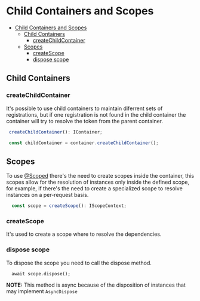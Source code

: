 # Child Containers and Scopes

- [Child Containers and Scopes](#child-containers-and-scopes)
  - [Child Containers](#child-containers)
    - [createChildContainer](#createchildcontainer)
  - [Scopes](#scopes)
    - [createScope](#createscope)
    - [dispose scope](#dispose-scope)

## Child Containers

### createChildContainer

It's possible to use child containers to maintain diferrent sets of
registrations, but if one registration is not found in the child container the
container will try to resolve the token from the parent container.

```typescript
 createChildContainer(): IContainer;

 const childContainer = container.createChildContainer();
```

## Scopes

To use [@Scoped](02-decorators.md##scoped) there's the need to create scopes
inside the container, this scopes allow for the resolution of instances only
inside the defined scope, for example, if there's the need to create a
specialized scope to resolve instances on a per-request basis.

```typescript
  const scope = createScope(): IScopeContext;
```

### createScope

It's used to create a scope where to resolve the dependencies.

### dispose scope

To dispose the scope you need to call the dispose method.

```typescipt
  await scope.dispose();
```

**NOTE:** This method is async because of the disposition of instances that may
implement `AsyncDispose`
